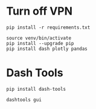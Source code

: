 # Turn off VPN

```
pip install -r requirements.txt
```

```
source venv/bin/activate
pip install --upgrade pip
pip install dash plotly pandas

``` 
# Dash Tools
```
pip install dash-tools

dashtools gui

```


